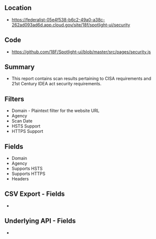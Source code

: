 ## Location

* https://federalist-05e4f538-b6c2-49a0-a38c-262ad093ad6d.app.cloud.gov/site/18f/spotlight-ui/security

## Code 
* https://github.com/18F/Spotlight-ui/blob/master/src/pages/security.js

## Summary 

* This report contains scan results pertaining to CISA requirements and 21st Century IDEA act security requirements.

## Filters

* Domain - Plaintext filter for the website URL
* Agency 
* Scan Date 
* HSTS Support
* HTTPS Support 


## Fields 

* Domain 
* Agency
* Supports HSTS
* Supports HTTPS
* Headers


## CSV Export - Fields

* 


## Underlying API - Fields

* 
